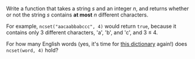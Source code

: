 Write a function that takes a string *s* and an integer *n*, and returns whether or not the string *s* contains **at most** *n* different characters.

For example, `ncset("aacaabbabccc", 4)` would return `true`, because it contains only 3 different characters, 'a', 'b', and 'c', and 3 ≤ 4.

For how many English words (yes, it's time for [this dictionary](http://code.google.com/p/dotnetperls-controls/downloads/detail?name=enable1.txt) again!) does `ncset(word, 4)` hold?